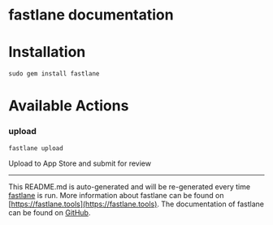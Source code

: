 fastlane documentation
================
# Installation
```
sudo gem install fastlane
```
# Available Actions
### upload
```
fastlane upload
```
Upload to App Store and submit for review

----

This README.md is auto-generated and will be re-generated every time [fastlane](https://fastlane.tools) is run.
More information about fastlane can be found on [https://fastlane.tools](https://fastlane.tools).
The documentation of fastlane can be found on [GitHub](https://github.com/fastlane/fastlane/tree/master/fastlane).